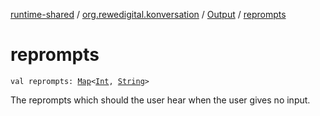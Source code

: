 [runtime-shared](../../index.md) / [org.rewedigital.konversation](../index.md) / [Output](index.md) / [reprompts](./reprompts.md)

# reprompts

`val reprompts: `[`Map`](https://kotlinlang.org/api/latest/jvm/stdlib/kotlin.collections/-map/index.html)`<`[`Int`](https://kotlinlang.org/api/latest/jvm/stdlib/kotlin/-int/index.html)`, `[`String`](https://kotlinlang.org/api/latest/jvm/stdlib/kotlin/-string/index.html)`>`

The reprompts which should the user hear when the user gives no input.

